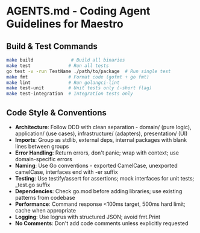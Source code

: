 # AGENTS.md - Coding Agent Guidelines for Maestro

## Build & Test Commands
```bash
make build              # Build all binaries
make test              # Run all tests  
go test -v -run TestName ./path/to/package  # Run single test
make fmt               # Format code (gofmt + go fmt)
make lint              # Run golangci-lint
make test-unit         # Unit tests only (-short flag)
make test-integration  # Integration tests only
```

## Code Style & Conventions
- **Architecture**: Follow DDD with clean separation - domain/ (pure logic), application/ (use cases), infrastructure/ (adapters), presentation/ (UI)
- **Imports**: Group as stdlib, external deps, internal packages with blank lines between groups
- **Error Handling**: Return errors, don't panic; wrap with context; use domain-specific errors
- **Naming**: Use Go conventions - exported CamelCase, unexported camelCase, interfaces end with -er suffix
- **Testing**: Use testify/assert for assertions; mock interfaces for unit tests; _test.go suffix
- **Dependencies**: Check go.mod before adding libraries; use existing patterns from codebase
- **Performance**: Command response <100ms target, 500ms hard limit; cache when appropriate
- **Logging**: Use logrus with structured JSON; avoid fmt.Print
- **No Comments**: Don't add code comments unless explicitly requested